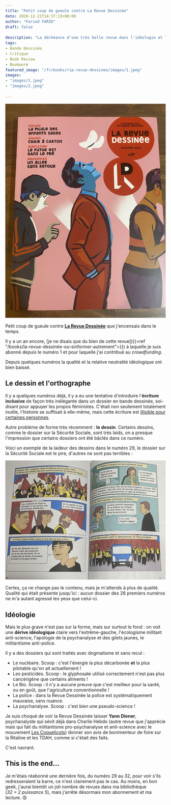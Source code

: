 ```yaml
---
title: "Petit coup de gueule contre La Revue Dessinée"
date: 2020-12-21T14:37:13+00:00
author: "Farzad FARID"
draft: false

description: "La déchéance d'une très belle revue dans l'idéologie et le « gauchisme » primaire"
tags:
- Bande Dessinée
- Critique
- Book Review
- Bookworm
featured_image: "/fr/books/rip-revue-dessinee/images/1.jpeg"
images:
- "images/1.jpeg"
- "images/2.jpeg"

---
```


![image](images/1.jpeg#layoutTextWidth)

Petit coup de gueule contre **[La Revue Dessinée](https://www.4revues.fr/la-revue-dessinee/)** que j'encensais dans le temps. 

Il y a un an encore, [je ne disais que du bien de cette revue]({{<ref "/books/la-revue-dessinée-ou-sinformer-autrement">}})
à laquelle je suis abonné depuis le numéro 1 et pour laquelle j'ai contribué au *crowdfunding*.

Depuis quelques numéros la qualité et la relative neutralité idéologique ont bien baissé.

## Le dessin et l'orthographe

Il y a quelques numéros déjà, il y a eu une tentative d'introduire l'**écriture inclusive**
de façon très inélégante dans un dossier en bande dessinée, soi-disant
pour appuyer les propos féministes. C'était non seulement totalement inutile, l'histoire se
suffisait à elle-même, mais cette écriture est [illisible pour certaines personnes](https://www.rtl.fr/actu/debats-societe/ecriture-inclusive-la-federation-des-aveugles-denonce-une-langue-illisible-7791065702).

Autre problème de forme très récemment : **le dessin**. Certains dessins, comme le
dossier sur la Sécurité Sociale, sont très laids, on a presque l'impression que 
certains dossiers ont été bâclés dans ce numéro.

Voici un exemple de la laideur des dessins dans le numéro 29, le dossier sur la Sécurité Sociale
est le pire, d'autres ne sont pas terribles :

![image](images/2.jpeg#layoutTextWidth)

Certes, ça ne change pas le contenu, mais je m'attends à plus de qualité. Qualité qui était
présente jusqu'ici : aucun dossier des 28 premiers numéros ne m'a autant agressé les yeux
que celui-ci.

## Idéologie

Mais le plus grave n'est pas sur la forme, mais sur surtout le fond : on voit une **dérive
idéologique** claire vers l'extrême-gauche, l'écologisme militant
anti-science, l'apologie de la psychanalyse et des gilets jaunes, le militantisme anti-police.

Il y a des dossiers qui sont traités avec dogmatisme et sans recul :
* Le nucléaire. Scoop : c'est l'énergie la plus décarbonée **et** la plus pilotable qu'on ait actuellement !
* Les pesticides. Scoop : le glyphosate utilisé correctement n'est pas plus cancérigène que certains aliments !
* Le Bio. Scoop : il n'y a aucune preuve que c'est meilleur pour la santé, ou en goût, que l'agriculture conventionnelle !
* La police : dans la Revue Dessinée la police est systématiquement mauvaise, sans nuance.
* La psychanalyse. Scoop : c'est bien une pseudo-science ! 
  
Je suis choqué de voir la Revue Dessinée laisser **Yann Diener**, psychanalyste qui sévit déjà
dans Charlie Hebdo (autre revue que j'apprécie mais qui fait du militantisme pro-psychanalyse
et anti-science avec le mouvement [Les Coquelicots](https://www.lepoint.fr/environnement/pesticides-l-anses-repond-aux-elucubrations-de-fabrice-nicolino-13-09-2019-2335462_1927.php))
donner son avis de bonimenteur de foire sur la Ritaline et les TDAH, comme si c'était des faits.

C'est navrant.

## This is the end…

Je m'étais réabonné une dernière fois, du numéro 29 au 32, pour voir s'ils redresseraient la
barre, ce n'est clairement pas le cas. Au moins, en bon geek, j'aurai bientôt un joli nombre de 
revues dans ma bibliothèque (*32 = 2 puissance 5*), mais j'arrête 
désormais mon abonnement et ma lecture. :rage:
